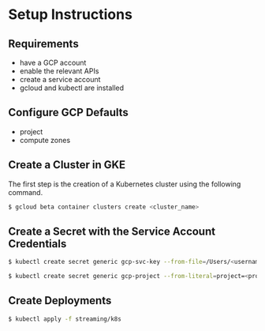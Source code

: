 # Setup Instructions


## Requirements

- have a GCP account
- enable the relevant APIs
- create a service account
- gcloud and kubectl are installed

## Configure GCP Defaults

- project
- compute zones

## Create a Cluster in GKE

The first step is the creation of a Kubernetes cluster using the following command.

```bash
$ gcloud beta container clusters create <cluster_name>
```

## Create a Secret with the Service Account Credentials

```bash
$ kubectl create secret generic gcp-svc-key --from-file=/Users/<username>/Downloads/keys.json
```

```bash
$ kubectl create secret generic gcp-project --from-literal=project=<project_name>
```

## Create Deployments

 ```bash
 $ kubectl apply -f streaming/k8s
 ```
